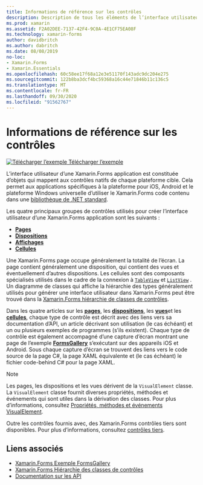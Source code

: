 ```yaml
---
title: Informations de référence sur les contrôles
description: Description de tous les éléments de l’interface utilisateur utilisés pour construire une Xamarin.Forms application. Cet article répertorie les groupes de contrôle qui composent l’interface utilisateur d’une Xamarin.Forms application.
ms.prod: xamarin
ms.assetid: F2A02DEE-7137-42F4-9C0A-4E1CF75EA08F
ms.technology: xamarin-forms
author: davidbritch
ms.author: dabritch
ms.date: 08/08/2019
no-loc:
- Xamarin.Forms
- Xamarin.Essentials
ms.openlocfilehash: 60c58ee17f68a12e3e51170f143adc9dc204e275
ms.sourcegitcommit: 122b8ba3dcf4bc59368a16c44e71846b11c136c5
ms.translationtype: MT
ms.contentlocale: fr-FR
ms.lasthandoff: 09/30/2020
ms.locfileid: "91562767"
---
```

# <a name="controls-reference"></a>Informations de référence sur les contrôles

[![Télécharger l’exemple](~/media/shared/download.png) Télécharger l’exemple](https://docs.microsoft.com/samples/xamarin/xamarin-forms-samples/formsgallery/)

L’interface utilisateur d’une Xamarin.Forms application est constituée d’objets qui mappent aux contrôles natifs de chaque plateforme cible. Cela permet aux applications spécifiques à la plateforme pour iOS, Android et le plateforme Windows universelle d’utiliser le Xamarin.Forms code contenu dans une [bibliothèque de .NET standard](~/cross-platform/app-fundamentals/net-standard.md).

Les quatre principaux groupes de contrôles utilisés pour créer l’interface utilisateur d’une Xamarin.Forms application sont les suivants :

- [**Pages**](pages.md)
- [**Dispositions**](layouts.md)
- [**Affichages**](views.md)
- [**Cellules**](cells.md)

Une Xamarin.Forms page occupe généralement la totalité de l’écran. La page contient généralement une disposition, qui contient des vues et éventuellement d’autres dispositions. Les cellules sont des composants spécialisés utilisés dans le cadre de la connexion à [`TableView`](xref:Xamarin.Forms.TableView) et [`ListView`](xref:Xamarin.Forms.ListView) . Un diagramme de classes qui affiche la hiérarchie des types généralement utilisés pour générer une interface utilisateur dans Xamarin.Forms peut être trouvé dans la [ Xamarin.Forms hiérarchie de classes de contrôles](~/xamarin-forms/internals/class-hierarchy.md).

Dans les quatre articles sur les [**pages**](pages.md), les [**dispositions**](layouts.md), les [**vues**](views.md)et les [**cellules**](cells.md), chaque type de contrôle est décrit avec des liens vers sa documentation d’API, un article décrivant son utilisation (le cas échéant) et un ou plusieurs exemples de programmes (s’ils existent). Chaque type de contrôle est également accompagné d’une capture d’écran montrant une page de l’exemple [**FormsGallery**](/samples/xamarin/xamarin-forms-samples/formsgallery) s’exécutant sur des appareils iOS et Android. Sous chaque capture d’écran se trouvent des liens vers le code source de la page C#, la page XAML équivalente et (le cas échéant) le fichier code-behind C# pour la page XAML.

> [!NOTE]
> Les pages, les dispositions et les vues dérivent de la `VisualElement` classe. La `VisualElement` classe fournit diverses propriétés, méthodes et événements qui sont utiles dans la dérivation des classes. Pour plus d’informations, consultez [Propriétés, méthodes et événements VisualElement](common-properties.md).

Outre les contrôles fournis avec, des Xamarin.Forms contrôles tiers sont disponibles. Pour plus d’informations, consultez [contrôles tiers](thirdparty.md).

## <a name="related-links"></a>Liens associés

- [Xamarin.Forms Exemple FormsGallery](/samples/xamarin/xamarin-forms-samples/formsgallery)
- [Xamarin.Forms Hiérarchie des classes de contrôles](~/xamarin-forms/internals/class-hierarchy.md)
- [Documentation sur les API](/dotnet/api/xamarin.forms?view=xamarin-forms)